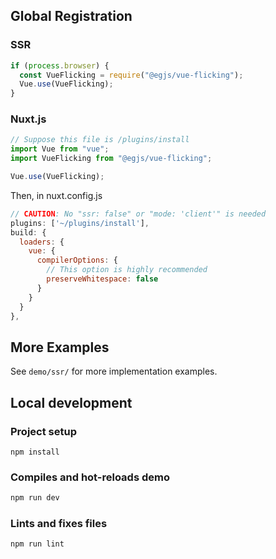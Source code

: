 ## Global Registration
### SSR
```js
if (process.browser) {
  const VueFlicking = require("@egjs/vue-flicking");
  Vue.use(VueFlicking);
}
```

### Nuxt.js
```js
// Suppose this file is /plugins/install
import Vue from "vue";
import VueFlicking from "@egjs/vue-flicking";

Vue.use(VueFlicking);
```

Then, in nuxt.config.js
```js
// CAUTION: No "ssr: false" or "mode: 'client'" is needed
plugins: ['~/plugins/install'],
build: {
  loaders: {
    vue: {
      compilerOptions: {
        // This option is highly recommended
        preserveWhitespace: false
      }
    }
  }
},
```

## More Examples
See `demo/ssr/` for more implementation examples.

## Local development
### Project setup
```
npm install
```

### Compiles and hot-reloads demo
```sh
npm run dev
```

### Lints and fixes files
```
npm run lint
```
